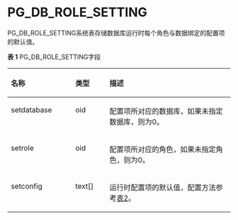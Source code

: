 # PG\_DB\_ROLE\_SETTING

PG\_DB\_ROLE\_SETTING系统表存储数据库运行时每个角色与数据绑定的配置项的默认值。

**表 1**  PG\_DB\_ROLE\_SETTING字段

<a name="zh-cn_topic_0283136855_zh-cn_topic_0237122282_zh-cn_topic_0059779021_tef5c482abadd48948fb83116dc7c4eb5"></a>

<table><thead align="left"><tr id="zh-cn_topic_0283136855_zh-cn_topic_0237122282_zh-cn_topic_0059779021_r73864329e7f94a15b4d19009ac562ce2"><th class="cellrowborder" valign="top" width="28.87%" id="mcps1.2.4.1.1"><p id="zh-cn_topic_0283136855_zh-cn_topic_0237122282_zh-cn_topic_0059779021_ad2a4bdfaa43c4c5fa65727d5752c3479"><a name="zh-cn_topic_0283136855_zh-cn_topic_0237122282_zh-cn_topic_0059779021_ad2a4bdfaa43c4c5fa65727d5752c3479"></a><a name="zh-cn_topic_0283136855_zh-cn_topic_0237122282_zh-cn_topic_0059779021_ad2a4bdfaa43c4c5fa65727d5752c3479"></a>名称</p>
</th>
<th class="cellrowborder" valign="top" width="15.290000000000001%" id="mcps1.2.4.1.2"><p id="zh-cn_topic_0283136855_zh-cn_topic_0237122282_zh-cn_topic_0059779021_acec7305944ba45008d255cfa572d873a"><a name="zh-cn_topic_0283136855_zh-cn_topic_0237122282_zh-cn_topic_0059779021_acec7305944ba45008d255cfa572d873a"></a><a name="zh-cn_topic_0283136855_zh-cn_topic_0237122282_zh-cn_topic_0059779021_acec7305944ba45008d255cfa572d873a"></a>类型</p>
</th>
<th class="cellrowborder" valign="top" width="55.84%" id="mcps1.2.4.1.3"><p id="zh-cn_topic_0283136855_zh-cn_topic_0237122282_zh-cn_topic_0059779021_aee2b391439b1418b88409915418b318e"><a name="zh-cn_topic_0283136855_zh-cn_topic_0237122282_zh-cn_topic_0059779021_aee2b391439b1418b88409915418b318e"></a><a name="zh-cn_topic_0283136855_zh-cn_topic_0237122282_zh-cn_topic_0059779021_aee2b391439b1418b88409915418b318e"></a>描述</p>
</th>
</tr>
</thead>
<tbody><tr id="zh-cn_topic_0283136855_zh-cn_topic_0237122282_zh-cn_topic_0059779021_rd93aff603d24441c9d979030e1800175"><td class="cellrowborder" valign="top" width="28.87%" headers="mcps1.2.4.1.1 "><p id="zh-cn_topic_0283136855_zh-cn_topic_0237122282_zh-cn_topic_0059779021_a39bcf9082f924eb09d1a91e6489d8ec7"><a name="zh-cn_topic_0283136855_zh-cn_topic_0237122282_zh-cn_topic_0059779021_a39bcf9082f924eb09d1a91e6489d8ec7"></a><a name="zh-cn_topic_0283136855_zh-cn_topic_0237122282_zh-cn_topic_0059779021_a39bcf9082f924eb09d1a91e6489d8ec7"></a>setdatabase</p>
</td>
<td class="cellrowborder" valign="top" width="15.290000000000001%" headers="mcps1.2.4.1.2 "><p id="zh-cn_topic_0283136855_zh-cn_topic_0237122282_zh-cn_topic_0059779021_acbbd499fd165425cad8b1c5c83451bee"><a name="zh-cn_topic_0283136855_zh-cn_topic_0237122282_zh-cn_topic_0059779021_acbbd499fd165425cad8b1c5c83451bee"></a><a name="zh-cn_topic_0283136855_zh-cn_topic_0237122282_zh-cn_topic_0059779021_acbbd499fd165425cad8b1c5c83451bee"></a>oid</p>
</td>
<td class="cellrowborder" valign="top" width="55.84%" headers="mcps1.2.4.1.3 "><p id="zh-cn_topic_0283136855_zh-cn_topic_0237122282_zh-cn_topic_0059779021_aafcec107fbd6419fb8e5589d19051748"><a name="zh-cn_topic_0283136855_zh-cn_topic_0237122282_zh-cn_topic_0059779021_aafcec107fbd6419fb8e5589d19051748"></a><a name="zh-cn_topic_0283136855_zh-cn_topic_0237122282_zh-cn_topic_0059779021_aafcec107fbd6419fb8e5589d19051748"></a>配置项所对应的数据库，如果未指定数据库，则为0。</p>
</td>
</tr>
<tr id="zh-cn_topic_0283136855_zh-cn_topic_0237122282_zh-cn_topic_0059779021_r7e699b42a4f2452f864832b7ccffd37f"><td class="cellrowborder" valign="top" width="28.87%" headers="mcps1.2.4.1.1 "><p id="zh-cn_topic_0283136855_zh-cn_topic_0237122282_zh-cn_topic_0059779021_a319b4bca0123409a81523d4486a2ab2f"><a name="zh-cn_topic_0283136855_zh-cn_topic_0237122282_zh-cn_topic_0059779021_a319b4bca0123409a81523d4486a2ab2f"></a><a name="zh-cn_topic_0283136855_zh-cn_topic_0237122282_zh-cn_topic_0059779021_a319b4bca0123409a81523d4486a2ab2f"></a>setrole</p>
</td>
<td class="cellrowborder" valign="top" width="15.290000000000001%" headers="mcps1.2.4.1.2 "><p id="zh-cn_topic_0283136855_zh-cn_topic_0237122282_zh-cn_topic_0059779021_a59f427f83b77432e9e9c2fb52da26b0f"><a name="zh-cn_topic_0283136855_zh-cn_topic_0237122282_zh-cn_topic_0059779021_a59f427f83b77432e9e9c2fb52da26b0f"></a><a name="zh-cn_topic_0283136855_zh-cn_topic_0237122282_zh-cn_topic_0059779021_a59f427f83b77432e9e9c2fb52da26b0f"></a>oid</p>
</td>
<td class="cellrowborder" valign="top" width="55.84%" headers="mcps1.2.4.1.3 "><p id="zh-cn_topic_0283136855_zh-cn_topic_0237122282_zh-cn_topic_0059779021_afffce7fffbdb47b1a005269360af09dd"><a name="zh-cn_topic_0283136855_zh-cn_topic_0237122282_zh-cn_topic_0059779021_afffce7fffbdb47b1a005269360af09dd"></a><a name="zh-cn_topic_0283136855_zh-cn_topic_0237122282_zh-cn_topic_0059779021_afffce7fffbdb47b1a005269360af09dd"></a>配置项所对应的角色，如果未指定角色，则为0。</p>
</td>
</tr>
<tr id="zh-cn_topic_0283136855_zh-cn_topic_0237122282_zh-cn_topic_0059779021_r255120126aba4bfd818d009e8c312827"><td class="cellrowborder" valign="top" width="28.87%" headers="mcps1.2.4.1.1 "><p id="zh-cn_topic_0283136855_zh-cn_topic_0237122282_zh-cn_topic_0059779021_a191e5e58d2ec4c51ab94d3f12cc58ded"><a name="zh-cn_topic_0283136855_zh-cn_topic_0237122282_zh-cn_topic_0059779021_a191e5e58d2ec4c51ab94d3f12cc58ded"></a><a name="zh-cn_topic_0283136855_zh-cn_topic_0237122282_zh-cn_topic_0059779021_a191e5e58d2ec4c51ab94d3f12cc58ded"></a>setconfig</p>
</td>
<td class="cellrowborder" valign="top" width="15.290000000000001%" headers="mcps1.2.4.1.2 "><p id="zh-cn_topic_0283136855_zh-cn_topic_0237122282_zh-cn_topic_0059779021_aef4695b9508045559fba4aa016aad1a2"><a name="zh-cn_topic_0283136855_zh-cn_topic_0237122282_zh-cn_topic_0059779021_aef4695b9508045559fba4aa016aad1a2"></a><a name="zh-cn_topic_0283136855_zh-cn_topic_0237122282_zh-cn_topic_0059779021_aef4695b9508045559fba4aa016aad1a2"></a>text[]</p>
</td>
<td class="cellrowborder" valign="top" width="55.84%" headers="mcps1.2.4.1.3 "><p id="zh-cn_topic_0283136855_zh-cn_topic_0237122282_zh-cn_topic_0059779021_ae64fd124cc7d43149561ac0aac00393a"><a name="zh-cn_topic_0283136855_zh-cn_topic_0237122282_zh-cn_topic_0059779021_ae64fd124cc7d43149561ac0aac00393a"></a><a name="zh-cn_topic_0283136855_zh-cn_topic_0237122282_zh-cn_topic_0059779021_ae64fd124cc7d43149561ac0aac00393a"></a>运行时配置项的默认值，配置方法参考<a href="重设参数.md#zh-cn_topic_0237121562_zh-cn_topic_0059777490_t290c8f15953843db8d8e53d867cd893d">表2</a>。</p>
</td>
</tr>
</tbody>
</table>
